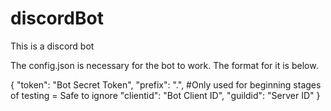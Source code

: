 # discordBot
This is a discord bot


The config.json is necessary for the bot to work. The format for it is below.

{
    "token": "Bot Secret Token",
    "prefix": ".", #Only used for beginning stages of testing = Safe to ignore
    "clientid": "Bot Client ID",
    "guildid": "Server ID"
}
